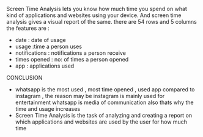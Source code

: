 Screen Time Analysis lets you know how much time you spend on what kind of applications and websites using your device. And screen time analysis gives a visual report of the same. 
there are 54 rows and 5 columns
the features are :
- date : date of usage
- usage :time a person uses
- notifications : notifications a person receive
- times opened : no: of times a person opened
- app : applications used


CONCLUSION
  - whatsapp is the most used , most time opened , used app compared to instagram , the reason may be instagram is mainly used for entertainment whatsapp is media of communication also thats why the time and usage increases
  - Screen Time Analysis is the task of analyzing and creating a report on which applications and websites are used by the user for how much time
